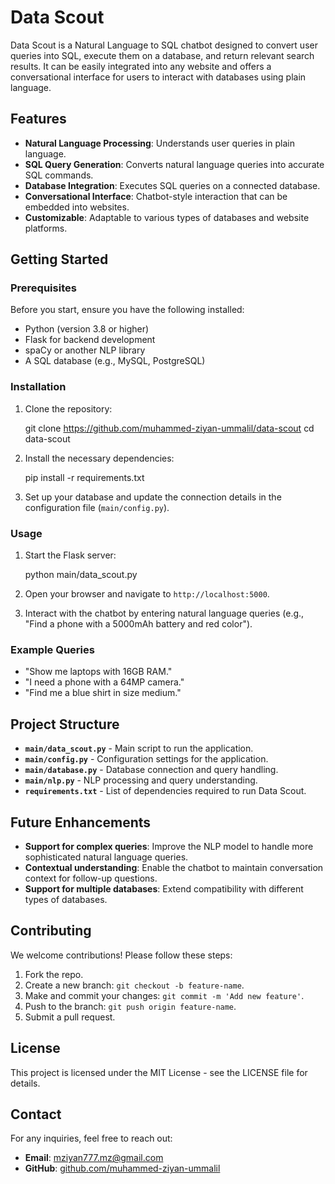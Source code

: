 # Data Scout

Data Scout is a Natural Language to SQL chatbot designed to convert user queries into SQL, execute them on a database, and return relevant search results. It can be easily integrated into any website and offers a conversational interface for users to interact with databases using plain language.

## Features

- **Natural Language Processing**: Understands user queries in plain language.
- **SQL Query Generation**: Converts natural language queries into accurate SQL commands.
- **Database Integration**: Executes SQL queries on a connected database.
- **Conversational Interface**: Chatbot-style interaction that can be embedded into websites.
- **Customizable**: Adaptable to various types of databases and website platforms.

## Getting Started

### Prerequisites

Before you start, ensure you have the following installed:

- Python (version 3.8 or higher)
- Flask for backend development
- spaCy or another NLP library
- A SQL database (e.g., MySQL, PostgreSQL)

### Installation

1. Clone the repository:


   git clone https://github.com/muhammed-ziyan-ummalil/data-scout
   cd data-scout


2. Install the necessary dependencies:


   pip install -r requirements.txt


3. Set up your database and update the connection details in the configuration file (`main/config.py`).

### Usage

1. Start the Flask server:


   python main/data_scout.py


2. Open your browser and navigate to `http://localhost:5000`.

3. Interact with the chatbot by entering natural language queries (e.g., "Find a phone with a 5000mAh battery and red color").

### Example Queries

- "Show me laptops with 16GB RAM."
- "I need a phone with a 64MP camera."
- "Find me a blue shirt in size medium."

## Project Structure

- **`main/data_scout.py`** - Main script to run the application.
- **`main/config.py`** - Configuration settings for the application.
- **`main/database.py`** - Database connection and query handling.
- **`main/nlp.py`** - NLP processing and query understanding.
- **`requirements.txt`** - List of dependencies required to run Data Scout.

## Future Enhancements

- **Support for complex queries**: Improve the NLP model to handle more sophisticated natural language queries.
- **Contextual understanding**: Enable the chatbot to maintain conversation context for follow-up questions.
- **Support for multiple databases**: Extend compatibility with different types of databases.

## Contributing

We welcome contributions! Please follow these steps:

1. Fork the repo.
2. Create a new branch: `git checkout -b feature-name`.
3. Make and commit your changes: `git commit -m 'Add new feature'`.
4. Push to the branch: `git push origin feature-name`.
5. Submit a pull request.

## License

This project is licensed under the MIT License - see the LICENSE file for details.

## Contact

For any inquiries, feel free to reach out:

- **Email**: mziyan777.mz@gmail.com
- **GitHub**: [github.com/muhammed-ziyan-ummalil](https://github.com/muhammed-ziyan-ummalil)
